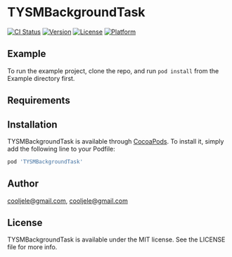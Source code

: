 # TYSMBackgroundTask

[![CI Status](https://img.shields.io/travis/cooljele@gmail.com/TYSMBackgroundTask.svg?style=flat)](https://travis-ci.org/cooljele@gmail.com/TYSMBackgroundTask)
[![Version](https://img.shields.io/cocoapods/v/TYSMBackgroundTask.svg?style=flat)](https://cocoapods.org/pods/TYSMBackgroundTask)
[![License](https://img.shields.io/cocoapods/l/TYSMBackgroundTask.svg?style=flat)](https://cocoapods.org/pods/TYSMBackgroundTask)
[![Platform](https://img.shields.io/cocoapods/p/TYSMBackgroundTask.svg?style=flat)](https://cocoapods.org/pods/TYSMBackgroundTask)

## Example

To run the example project, clone the repo, and run `pod install` from the Example directory first.

## Requirements

## Installation

TYSMBackgroundTask is available through [CocoaPods](https://cocoapods.org). To install
it, simply add the following line to your Podfile:

```ruby
pod 'TYSMBackgroundTask'
```

## Author

cooljele@gmail.com, cooljele@gmail.com

## License

TYSMBackgroundTask is available under the MIT license. See the LICENSE file for more info.
